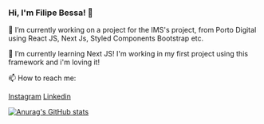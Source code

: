 ### Hi, I'm Filipe Bessa! 👋

🔭 I’m currently working on a project for the IMS's project, from Porto Digital using React JS, Next Js, Styled Components Bootstrap etc.

🌱 I’m currently learning Next JS! I'm working in my first project using this framework and i'm loving it!

📫 How to reach me:

[Instagram](https://www.instagram.com/filipeabessa/?hl=pt-br)
[Linkedin](https://www.linkedin.com/in/filipe-gbessa/)
  
  
  [![Anurag's GitHub stats](https://github-readme-stats.vercel.app/api?username=Filipegbessaa)](https://github.com/Filipegbessaa&show_icons=true&theme=radical)

<!--
**Filipegbessaa/Filipegbessaa** is a ✨ _special_ ✨ repository because its `README.md` (this file) appears on your GitHub profile.



